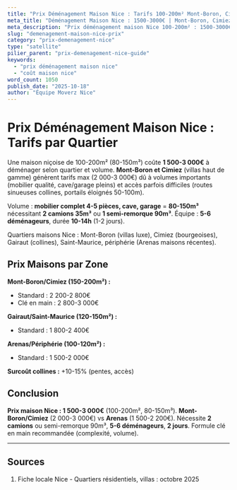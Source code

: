 ```yaml
---
title: "Prix Déménagement Maison Nice : Tarifs 100-200m² Mont-Boron, Cimiez 2025"
meta_title: "Déménagement Maison Nice : 1500-3000€ | Mont-Boron, Cimiez"
meta_description: "Prix déménagement maison Nice 100-200m² : 1500-3000€. Mont-Boron/Cimiez 2000-3000€, Arenas 1500-2200€. 80-150m³, 2 camions. Guide."
slug: "demenagement-maison-nice-prix"
category: "prix-demenagement-nice"
type: "satellite"
pilier_parent: "prix-demenagement-nice-guide"
keywords:
  - "prix déménagement maison nice"
  - "coût maison nice"
word_count: 1050
publish_date: "2025-10-18"
author: "Équipe Moverz Nice"
---
```


# Prix Déménagement Maison Nice : Tarifs par Quartier

Une maison niçoise de 100-200m² (80-150m³) coûte **1 500-3 000€** à déménager selon quartier et volume. **Mont-Boron et Cimiez** (villas haut de gamme) génèrent tarifs max (2 000-3 000€) dû à volumes importants (mobilier qualité, cave/garage pleins) et accès parfois difficiles (routes sinueuses collines, portails éloignés 50-100m).

Volume : **mobilier complet 4-5 pièces, cave, garage** = **80-150m³** nécessitant **2 camions 35m³** ou **1 semi-remorque 90m³**. Équipe : **5-6 déménageurs**, durée **10-14h** (1-2 jours).

Quartiers maisons Nice : Mont-Boron (villas luxe), Cimiez (bourgeoises), Gairaut (collines), Saint-Maurice, périphérie (Arenas maisons récentes).

## Prix Maisons par Zone

**Mont-Boron/Cimiez (150-200m²) :**
- Standard : 2 200-2 800€
- Clé en main : 2 800-3 000€

**Gairaut/Saint-Maurice (120-150m²) :**
- Standard : 1 800-2 400€

**Arenas/Périphérie (100-120m²) :**
- Standard : 1 500-2 000€

**Surcoût collines :** +10-15% (pentes, accès)

## Conclusion

**Prix maison Nice : 1 500-3 000€** (100-200m², 80-150m³). **Mont-Boron/Cimiez** (2 000-3 000€) vs **Arenas** (1 500-2 200€). Nécessite **2 camions** ou semi-remorque 90m³, **5-6 déménageurs**, **2 jours**. Formule clé en main recommandée (complexité, volume).

---

## Sources

1. Fiche locale Nice - Quartiers résidentiels, villas : octobre 2025


